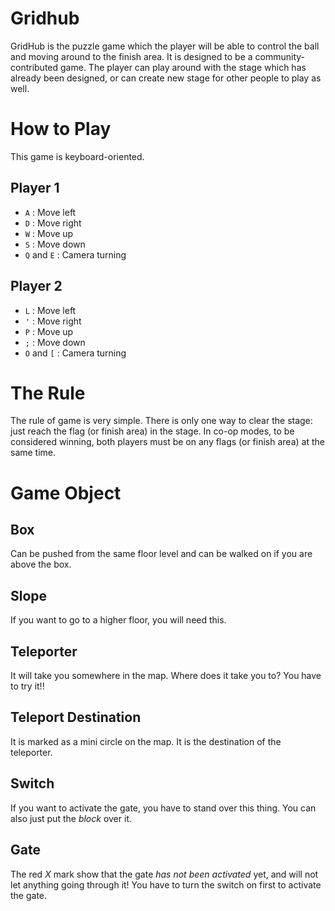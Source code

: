 # Gridhub
GridHub is the puzzle game which the player will be able to control the ball and moving around to the finish area. It is designed to be a community-contributed game.  The player can play around with the stage which has already been designed, or can create new stage for other people to play as well.

# How to Play
This game is keyboard-oriented.

## Player 1
- `A` : Move left
- `D` : Move right
- `W` : Move up
- `S` : Move down
- `Q` and `E` : Camera turning

## Player 2
- `L` : Move left
- `'` : Move right
- `P` : Move up
- `;` : Move down
- `O` and `[` : Camera turning

# The Rule
The rule of game is very simple. There is only one way to clear the stage: just reach the flag (or finish area) in the stage. In co-op modes, to be considered winning, both players must be on any flags (or finish area) at the same time.

# Game Object

## Box
Can be pushed from the same floor level and can be walked on if you are above the box.

## Slope
If you want to go to a higher floor, you will need this.
 
## Teleporter
It will take you somewhere in the map. Where does it take you to? You have to try it!!
 
## Teleport Destination
It is marked as a mini circle on the map. It is the destination of the teleporter.

## Switch
If you want to activate the gate, you have to stand over this thing. You can also just put the _block_ over it.

## Gate
The red *X* mark show that the gate *has not been activated* yet, and will not let anything going through it! You have to turn the switch on first to activate the gate.
